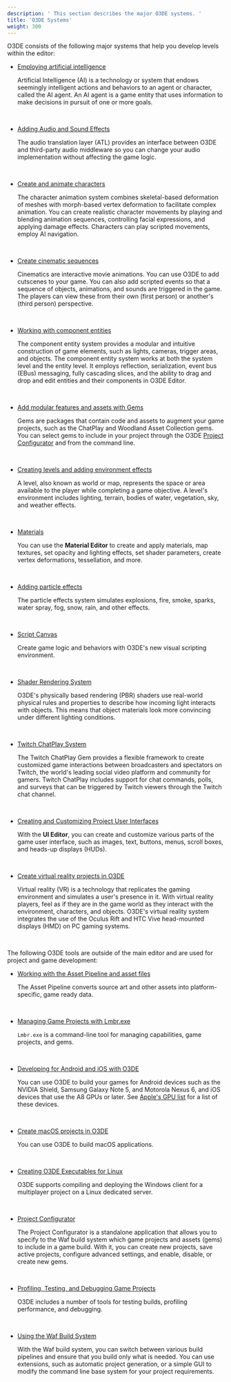 ```yaml
---
description: ' This section describes the major O3DE systems. '
title: 'O3DE Systems'
weight: 300
---
```


O3DE consists of the following major systems that help you develop levels within the editor:
+ [Employing artificial intelligence](/docs/userguide/ai/intro.md)

  Artificial Intelligence \(AI\) is a technology or system that endows seemingly intelligent actions and behaviors to an agent or character, called the AI agent\. An AI agent is a game entity that uses information to make decisions in pursuit of one or more goals\.

   
+ [Adding Audio and Sound Effects](/docs/user-guide/features/interactivity/audio/intro.md)

  The audio translation layer \(ATL\) provides an interface between O3DE and third\-party audio middleware so you can change your audio implementation without affecting the game logic\.

   
+ [Create and animate characters](/docs/user-guide/features/visualization/animation/char-intro.md)

  The character animation system combines skeletal\-based deformation of meshes with morph\-based vertex deformation to facilitate complex animation\. You can create realistic character movements by playing and blending animation sequences, controlling facial expressions, and applying damage effects\. Characters can play scripted movements, employ AI navigation\.

   
+ [Create cinematic sequences](/docs/user-guide/features/visualization/cinematics/intro.md)

  Cinematics are interactive movie animations\. You can use O3DE to add cutscenes to your game\. You can also add scripted events so that a sequence of objects, animations, and sounds are triggered in the game\. The players can view these from their own \(first person\) or another's \(third person\) perspective\.

   
+ [Working with component entities](/docs/userguide/components/intro.md)

  The component entity system provides a modular and intuitive construction of game elements, such as lights, cameras, trigger areas, and objects\. The component entity system works at both the system level and the entity level\. It employs reflection, serialization, event bus \(EBus\) messaging, fully cascading slices, and the ability to drag and drop and edit entities and their components in O3DE Editor\.

   
+ [Add modular features and assets with Gems](/docs/user-guide/features/gems)

  Gems are packages that contain code and assets to augment your game projects, such as the ChatPlay and Woodland Asset Collection gems\. You can select gems to include in your project through the O3DE [Project Configurator](/docs/userguide/configurator/intro.md) and from the command line\.

   
+ [Creating levels and adding environment effects](/docs/userguide/level-intro.md)

  A level, also known as world or map, represents the space or area available to the player while completing a game objective\. A level's environment includes lighting, terrain, bodies of water, vegetation, sky, and weather effects\.

   
+ [Materials](/docs/userguide/materials/intro.md)

  You can use the **Material Editor** to create and apply materials, map textures, set opacity and lighting effects, set shader parameters, create vertex deformations, tessellation, and more\.

   
+ [Adding particle effects](/docs/userguide/particles/intro.md)

  The particle effects system simulates explosions, fire, smoke, sparks, water spray, fog, snow, rain, and other effects\.

   
+ [Script Canvas](/docs/user-guide/features/scripting/script-canvas/intro.md)

  Create game logic and behaviors with O3DE's new visual scripting environment\.

   
+ [Shader Rendering System](/docs/userguide/materials/shaders/intro.md)

  O3DE's physically based rendering \(PBR\) shaders use real\-world physical rules and properties to describe how incoming light interacts with objects\. This means that object materials look more convincing under different lighting conditions\.

   
+ [Twitch ChatPlay System](/docs/user-guide/features/gems/chatplay/intro.md)

  The Twitch ChatPlay Gem provides a flexible framework to create customized game interactions between broadcasters and spectators on Twitch, the world's leading social video platform and community for gamers\. Twitch ChatPlay includes support for chat commands, polls, and surveys that can be triggered by Twitch viewers through the Twitch chat channel\.

   
+ [Creating and Customizing Project User Interfaces](/docs/user-guide/features/interactivity/user-interface/editor/intro.md)

  With the **UI Editor**, you can create and customize various parts of the game user interface, such as images, text, buttons, menus, scroll boxes, and heads\-up displays \(HUDs\)\.

   
+ [Create virtual reality projects in O3DE](/docs/userguide/vr/_index.md)

  Virtual reality \(VR\) is a technology that replicates the gaming environment and simulates a user's presence in it\. With virtual reality players, feel as if they are in the game world as they interact with the environment, characters, and objects\. O3DE's virtual reality system integrates the use of the Oculus Rift and HTC Vive head\-mounted displays \(HMD\) on PC gaming systems\.

   

The following O3DE tools are outside of the main editor and are used for project and game development:
+ [Working with the Asset Pipeline and asset files](/docs/user-guide/features/assets/intro.md)

  The Asset Pipeline converts source art and other assets into platform\-specific, game ready data\.

   
+ [Managing Game Projects with Lmbr\.exe](/docs/userguide/lmbr-exe.md)

  `Lmbr.exe` is a command\-line tool for managing capabilities, game projects, and gems\.

   
+ [Developing for Android and iOS with O3DE](/docs/user-guide/features/platforms/mobile-support.md)

  You can use O3DE to build your games for Android devices such as the NVIDIA Shield, Samsung Galaxy Note 5, and Motorola Nexus 6, and iOS devices that use the A8 GPUs or later\. See [Apple's GPU list](https://developer.apple.com/library/archive/documentation/DeviceInformation/Reference/iOSDeviceCompatibility/HardwareGPUInformation/HardwareGPUInformation.html) for a list of these devices\.

   
+ [Create macOS projects in O3DE](/docs/user-guide/features/platforms/macos/intro.md)

  You can use O3DE to build macOS applications\.

   
+ [Creating O3DE Executables for Linux](/docs/user-guide/features/platforms/linux/intro.md)

  O3DE supports compiling and deploying the Windows client for a multiplayer project on a Linux dedicated server\.

   
+ [Project Configurator](/docs/userguide/configurator/intro.md)

  The Project Configurator is a standalone application that allows you to specify to the Waf build system which game projects and assets \(gems\) to include in a game build\. With it, you can create new projects, save active projects, configure advanced settings, and enable, disable, or create new gems\.

   
+ [Profiling, Testing, and Debugging Game Projects](/docs/userguide/programming/testing/debugging-intro.md)

  O3DE includes a number of tools for testing builds, profiling performance, and debugging\.

   
+ [Using the Waf Build System](/docs/userguide/waf/intro.md)

  With the Waf build system, you can switch between various build pipelines and ensure that you build only what is needed\. You can use extensions, such as automatic project generation, or a simple GUI to modify the command line base system for your project requirements\.